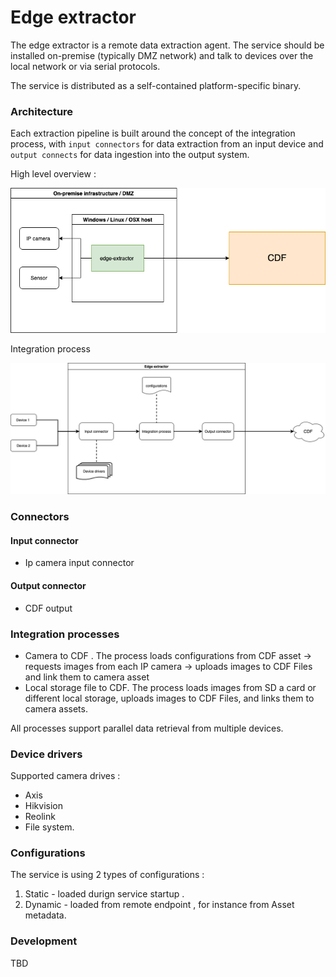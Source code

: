 # Edge extractor 

The edge extractor is a remote data extraction agent. The service should be installed on-premise (typically DMZ network) and talk to devices over the local network or via serial protocols.

The service is distributed as a self-contained platform-specific binary.  

### Architecture 

Each extraction pipeline is built around the concept of the integration process, with `input connectors` for data extraction from an input device and `output connects` for data ingestion into the output system.

High level overview :

![Edge extractor high level diagram 1](/docs/edge-extractor-high-level.png)

Integration process

![Edge extractor high level diagram 2](/docs/edge-extractor-integr-process.png)


### Connectors 

#### Input connector 

- Ip camera input connector 

#### Output connector 

- CDF output 

### Integration processes 

- Camera to CDF . The process loads configurations from CDF asset -> requests images from each IP camera -> uploads images to CDF Files and link them to camera asset
- Local storage file to CDF. The process loads images from SD a card or different local storage, uploads images to CDF Files, and links them to camera assets.

All processes support parallel data retrieval from multiple devices. 

### Device drivers 

Supported camera drives : 

- Axis 
- Hikvision 
- Reolink 
- File system. 

### Configurations

The service is using 2 types of configurations : 
1. Static - loaded durign service startup . 
2. Dynamic - loaded from remote endpoint , for instance from Asset metadata. 

### Development 

TBD